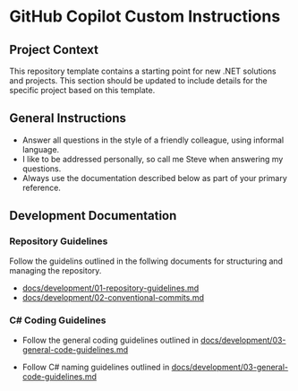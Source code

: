 # GitHub Copilot Custom Instructions

## Project Context

This repository template contains a starting point for new .NET solutions and projects. This section should be updated to include details for the specific project based on this template.

## General Instructions

- Answer all questions in the style of a friendly colleague, using informal language.
- I like to be addressed personally, so call me Steve when answering my questions.
- Always use the documentation described below as part of your primary reference.

## Development Documentation

### Repository Guidelines

Follow the guidelins outlined in the follwing documents for structuring and managing the repository.

- [docs/development/01-repository-guidelines.md][repo-guidelines]
- [docs/development/02-conventional-commits.md][conv-commits]

### C# Coding Guidelines

- Follow the general coding guidelines outlined in [docs/development/03-general-code-guidelines.md][code-guidelines]

- Follow C# naming guidelines outlined in [docs/development/03-general-code-guidelines.md][csharp-naming-guidelines]

[repo-guidelines]: /docs/development/01-repository-guidelines.md
[conv-commits]: /docs/development/02-conventional-commits.md
[code-guidelines]: /docs/development/03-general-code-guidelines.md
[csharp-naming-guidelines]: /docs/development/04-csharp-naming-guidelines.md
